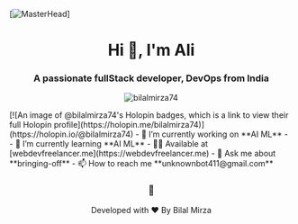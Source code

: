 [![MasterHead](https://raw.githubusercontent.com/TheDudeThatCode/TheDudeThatCode/master/Assets/Developer.gif)]

<h1 align="center">Hi 👋, I'm Ali</h1>
<h3 align="center">A passionate fullStack developer, DevOps from India</h3>
<p align="center">
  <img
    src="https://komarev.com/ghpvc/?username=bilalmirza74&label=Profile%20views&color=0e75b6&style=flat"
    alt="bilalmirza74"
  />
</p>
[![An image of @bilalmirza74's Holopin badges, which is a link to view their full Holopin profile](https://holopin.me/bilalmirza74)](https://holopin.io/@bilalmirza74)
- 🔭 I’m currently working on **AI ML** - - 🌱 I’m currently learning **AI ML** - 
👨‍💻 Available at [webdevfreelancer.me](https://webdevfreelancer.me)
- 💬 Ask me about **bringing-off** - 📫 How to reach me
  **unknownbot411@gmail.com**
<h3 align="center">🚀</h3>
<p align="center">
Developed with ❤️ By Bilal Mirza
</p>
